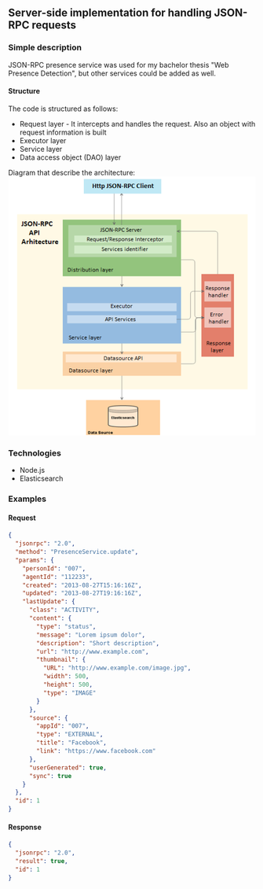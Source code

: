 ## Server-side implementation for handling JSON-RPC requests


### Simple description
 JSON-RPC presence service was used for my bachelor thesis "Web Presence Detection", 
but other services could be added as well.

#### Structure
 The code is structured as follows:
 * Request layer - It intercepts and handles the request. Also an object with request information is built
 * Executor layer
 * Service layer
 * Data access object (DAO) layer 
 
 Diagram that describe the architecture:
  ![Architecture](/images/jsonrpc_diagram.png)

### Technologies
 * Node.js
 * Elasticsearch

### Examples

#### Request
```json
{
  "jsonrpc": "2.0",
  "method": "PresenceService.update",
  "params": {
    "personId": "007",
    "agentId": "112233",
    "created": "2013-08-27T15:16:16Z",
    "updated": "2013-08-27T19:16:16Z",
    "lastUpdate": {
      "class": "ACTIVITY",
      "content": {
        "type": "status",
        "message": "Lorem ipsum dolor",
        "description": "Short description",
        "url": "http://www.example.com",
        "thumbnail": {
          "URL": "http://www.example.com/image.jpg",
          "width": 500,
          "height": 500,
          "type": "IMAGE"
        }
      },
      "source": {
        "appId": "007",
        "type": "EXTERNAL",
        "title": "Facebook",
        "link": "https://www.facebook.com"
      },
      "userGenerated": true,
      "sync": true
    }
  },
  "id": 1
}
```

#### Response
```json
{
  "jsonrpc": "2.0",
  "result": true,
  "id": 1
}
```

